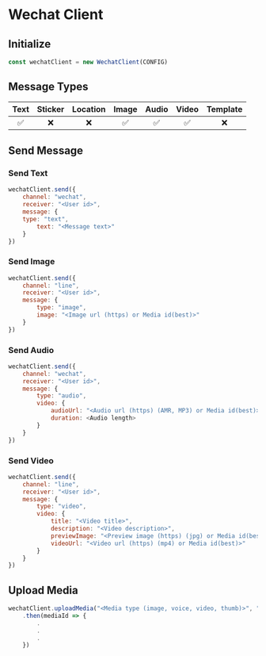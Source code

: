 Wechat Client
===========

## Initialize
```js
const wechatClient = new WechatClient(CONFIG)
```

## Message Types
|Text|Sticker|Location|Image|Audio|Video|Template|
|:--:|:-----:|:------:|:---:|:---:|:---:|:------:|
| ✅ |  ❌  |   ❌  | ✅  | ✅ | ✅  |   ❌   |

## Send Message

### Send Text
```js
wechatClient.send({
    channel: "wechat",
    receiver: "<User id>",
    message: {
	type: "text",
        text: "<Message text>"
    }
})
```

### Send Image
```js
wechatClient.send({
    channel: "line",
    receiver: "<User id>",
    message: {
        type: "image",
        image: "<Image url (https) or Media id(best)>"
    }
})
```

### Send Audio
```js
wechatClient.send({
    channel: "wechat",
    receiver: "<User id>",
    message: {
        type: "audio",
        video: {
            audioUrl: "<Audio url (https) (AMR, MP3) or Media id(best)>",
            duration: <Audio length>
        }
    }
})
```

### Send Video
```js
wechatClient.send({
    channel: "line",
    receiver: "<User id>",
    message: {
        type: "video",
        video: {
            title: "<Video title>",
            description: "<Video description>",
            previewImage: "<Preview image (https) (jpg) or Media id(best)>",
            videoUrl: "<Video url (https) (mp4) or Media id(best)>"
        }
    }
})
```

## Upload Media
```js
wechatClient.uploadMedia("<Media type (image, voice, video, thumb)>", "<Media URL>")
    .then(mediaId => {
        .
        .
        .
    })
```